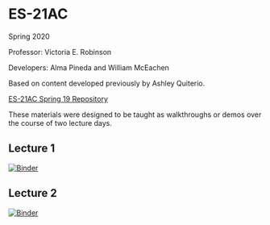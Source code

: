 # ES-21AC

Spring 2020


Professor: Victoria E. Robinson

Developers: Alma Pineda and William McEachen

Based on content developed previously by Ashley Quiterio.

[ES-21AC Spring 19 Repository](https://github.com/ds-modules/ES-21AC-SP19)


These materials were designed to be taught as walkthroughs or demos over the course of two lecture days.


## Lecture 1
[![Binder](https://mybinder.org/badge_logo.svg)](https://mybinder.org/v2/gh/ds-modules/ES-21AC-sp20/master?filepath=Lecture_1.ipynb)

## Lecture 2
[![Binder](https://mybinder.org/badge_logo.svg)](https://mybinder.org/v2/gh/ds-modules/ES-21AC-sp20/master?filepath=Lecture_2.ipynb)



